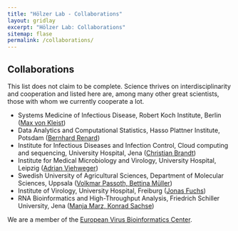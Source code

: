 ```yaml
---
title: "Hölzer Lab - Collaborations"
layout: gridlay
excerpt: "Hölzer Lab: Collaborations"
sitemap: flase
permalink: /collaborations/
---
```


## Collaborations

This list does not claim to be complete. Science thrives on interdisciplinarity and cooperation and listed here are, among many other great scientists, those with whom we currently cooperate a lot.  

* Systems Medicine of Infectious Disease, Robert Koch Institute, Berlin ([Max von Kleist](http://systems-pharmacology.de/))
* Data Analytics and Computational Statistics, Hasso Plattner Institute, Potsdam ([Bernhard Renard](https://hpi.de/forschung/fachgebiete/data-analytics-and-computational-statistics.html))
* Institute for Infectious Diseases and Infection Control, Cloud computing and sequencing, University Hospital, Jena ([Christian Brandt](https://case-group.github.io/))
* Institute for Medical Microbiology and Virology, University Hospital, Leipzig ([Adrian Viehweger](https://www.uniklinikum-leipzig.de/einrichtungen/mikrobiologie/unsere-mitarbeiter))
* Swedish University of Agricultural Sciences, Department of Molecular Sciences, Uppsala ([Volkmar Passoth, Bettina Müller](https://www.slu.se/en/departments/molecular-sciences/)) 
* Institute of Virology, University Hospital, Freiburg ([Jonas Fuchs](https://www.uniklinik-freiburg.de/virologie-en/research/research-teams/georg-kochs-team.html))
* RNA Bioinformatics and High-Throughput Analysis, Friedrich Schiller University, Jena ([Manja Marz, Konrad Sachse](https://www.rna.uni-jena.de/)) 

We are a member of the [European Virus Bioinformatics Center](http://evbc.uni-jena.de/).
